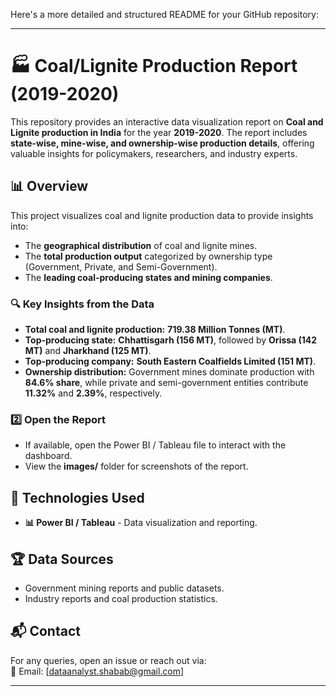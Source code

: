 Here's a more detailed and structured README for your GitHub repository:  

---

# 🏭 **Coal/Lignite Production Report (2019-2020)**  

This repository provides an interactive data visualization report on **Coal and Lignite production in India** for the year **2019-2020**. The report includes **state-wise, mine-wise, and ownership-wise production details**, offering valuable insights for policymakers, researchers, and industry experts.  

## 📊 **Overview**  
This project visualizes coal and lignite production data to provide insights into:  
- The **geographical distribution** of coal and lignite mines.  
- The **total production output** categorized by ownership type (Government, Private, and Semi-Government).  
- The **leading coal-producing states and mining companies**.  

### 🔍 **Key Insights from the Data**  
- **Total coal and lignite production:** **719.38 Million Tonnes (MT)**.  
- **Top-producing state:** **Chhattisgarh (156 MT)**, followed by **Orissa (142 MT)** and **Jharkhand (125 MT)**.  
- **Top-producing company:** **South Eastern Coalfields Limited (151 MT)**.  
- **Ownership distribution:** Government mines dominate production with **84.6% share**, while private and semi-government entities contribute **11.32%** and **2.39%**, respectively.  

### **2️⃣ Open the Report**  
- If available, open the Power BI / Tableau file to interact with the dashboard.  
- View the **images/** folder for screenshots of the report.  

## 🔧 **Technologies Used**  
- **📊 Power BI / Tableau** - Data visualization and reporting.  

## 🏆 **Data Sources**  
- Government mining reports and public datasets.  
- Industry reports and coal production statistics.  

## 📬 **Contact**  
For any queries, open an issue or reach out via:  
📧 Email: [dataanalyst.shabab@gmail.com]  
 

---
